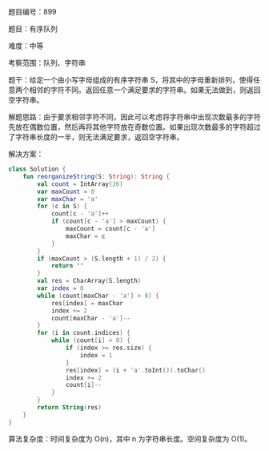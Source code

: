 题目编号：899

题目：有序队列

难度：中等

考察范围：队列、字符串

题干：给定一个由小写字母组成的有序字符串 S，将其中的字母重新排列，使得任意两个相邻的字符不同。返回任意一个满足要求的字符串。如果无法做到，则返回空字符串。

解题思路：由于要求相邻字符不同，因此可以考虑将字符串中出现次数最多的字符先放在偶数位置，然后再将其他字符放在奇数位置。如果出现次数最多的字符超过了字符串长度的一半，则无法满足要求，返回空字符串。

解决方案：

```kotlin
class Solution {
    fun reorganizeString(S: String): String {
        val count = IntArray(26)
        var maxCount = 0
        var maxChar = 'a'
        for (c in S) {
            count[c - 'a']++
            if (count[c - 'a'] > maxCount) {
                maxCount = count[c - 'a']
                maxChar = c
            }
        }
        if (maxCount > (S.length + 1) / 2) {
            return ""
        }
        val res = CharArray(S.length)
        var index = 0
        while (count[maxChar - 'a'] > 0) {
            res[index] = maxChar
            index += 2
            count[maxChar - 'a']--
        }
        for (i in count.indices) {
            while (count[i] > 0) {
                if (index >= res.size) {
                    index = 1
                }
                res[index] = (i + 'a'.toInt()).toChar()
                index += 2
                count[i]--
            }
        }
        return String(res)
    }
}
```

算法复杂度：时间复杂度为 O(n)，其中 n 为字符串长度。空间复杂度为 O(1)。